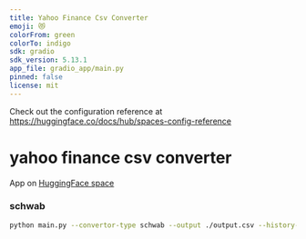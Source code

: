 ```yaml
---
title: Yahoo Finance Csv Converter
emoji: 😻
colorFrom: green
colorTo: indigo
sdk: gradio
sdk_version: 5.13.1
app_file: gradio_app/main.py
pinned: false
license: mit
---
```


Check out the configuration reference at https://huggingface.co/docs/hub/spaces-config-reference

# yahoo finance csv converter

App on [HuggingFace space](https://huggingface.co/spaces/tony92151/yahoo_finance_csv_converter)

### schwab
```bash
python main.py --convertor-type schwab --output ./output.csv --history-data ./Individual_XXXXXX_Transactions.csv --positions-data XXX-Positions-2025-01-28--XXXXXX.csv --fix-exceed-range
```
